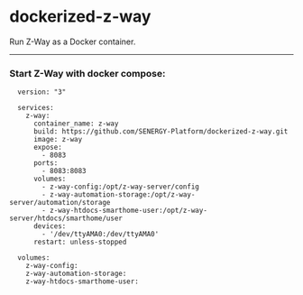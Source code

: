 dockerized-z-way
================

Run Z-Way as a Docker container.

----------

### Start Z-Way with docker compose:

      version: "3"

      services:
        z-way:
          container_name: z-way
          build: https://github.com/SENERGY-Platform/dockerized-z-way.git
          image: z-way
          expose:
            - 8083
          ports:
            - 8083:8083
          volumes:
            - z-way-config:/opt/z-way-server/config
            - z-way-automation-storage:/opt/z-way-server/automation/storage
            - z-way-htdocs-smarthome-user:/opt/z-way-server/htdocs/smarthome/user
          devices:
            - '/dev/ttyAMA0:/dev/ttyAMA0'
          restart: unless-stopped

      volumes:
        z-way-config:
        z-way-automation-storage:
        z-way-htdocs-smarthome-user:
